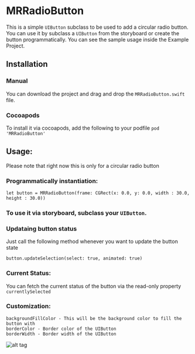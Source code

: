 # MRRadioButton

This is a simple `UIButton` subclass to be used to add a circular radio button. You can use it by subclass a `UIButton` from the storyboard or create the button programmatically. You can see the sample usage inside the Example Project.

## Installation
### Manual
You can download the project and drag and drop the `MRRadioButton.swift` file.

### Cocoapods
To install it via cocoapods, add the following to your podfile
`pod 'MRRadioButton'`

## Usage:
Please note that right now this is only for a circular radio button

### Programmatically instantiation:
`let button = MRRadioButton(frame: CGRect(x: 0.0, y: 0.0, width : 30.0, height : 30.0))`
### To use it via storyboard, subclass your `UIButton`.

### Updataing button status
Just call the following method whenever you want to update the button state

`button.updateSelection(select: true, animated: true)`

### Current Status:
You can fetch the current status of the button via the read-only property `currentlySelected`

### Customization:
```
backgroundFillColor - This will be the background color to fill the button with
borderColor - Border color of the UIButton
borderWidth - Border width of the UIButton
```



![alt tag](https://media.giphy.com/media/1msHh02cw6fiUPwOtb/giphy.gif)
